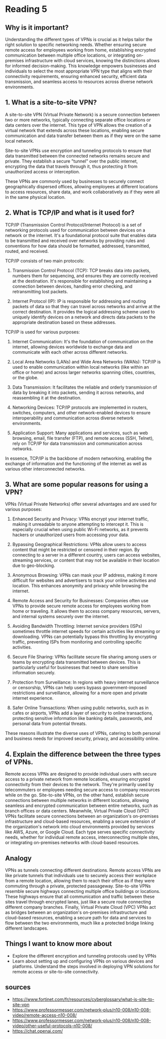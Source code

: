 # Reading 5
## Why is it important?


Understanding the different types of VPNs is crucial as it helps tailor the right solution to specific networking needs. Whether ensuring secure remote access for employees working from home, establishing encrypted communication between multiple office locations, or integrating on-premises infrastructure with cloud services, knowing the distinctions allows for informed decision-making. This knowledge empowers businesses and individuals to select the most appropriate VPN type that aligns with their connectivity requirements, ensuring enhanced security, efficient data transmission, and seamless access to resources across diverse network environments.
## 1. What is a site-to-site VPN?

A site-to-site VPN (Virtual Private Network) is a secure connection between two or more networks, typically connecting separate office locations or data centers over the internet. This type of VPN allows the creation of a virtual network that extends across these locations, enabling secure communication and data transfer between them as if they were on the same local network.

Site-to-site VPNs use encryption and tunneling protocols to ensure that data transmitted between the connected networks remains secure and private. They establish a secure "tunnel" over the public internet, encrypting the data that travels through it, thus protecting it from unauthorized access or interception.

These VPNs are commonly used by businesses to securely connect geographically dispersed offices, allowing employees at different locations to access resources, share data, and work collaboratively as if they were all in the same physical location.
## 2. What is TCP/IP and what is it used for?


TCP/IP (Transmission Control Protocol/Internet Protocol) is a set of networking protocols used for communication between devices on a network or the internet. It's a foundational protocol suite that enables data to be transmitted and received over networks by providing rules and conventions for how data should be formatted, addressed, transmitted, routed, and received.

TCP/IP consists of two main protocols:

1. Transmission Control Protocol (TCP): TCP breaks data into packets, numbers them for sequencing, and ensures they are correctly received at the destination. It's responsible for establishing and maintaining a connection between devices, handling error checking, and retransmitting lost packets.

2. Internet Protocol (IP): IP is responsible for addressing and routing packets of data so that they can travel across networks and arrive at the correct destination. It provides the logical addressing scheme used to uniquely identify devices on a network and directs data packets to the appropriate destination based on these addresses.

TCP/IP is used for various purposes:

1. Internet Communication: It's the foundation of communication on the internet, allowing devices worldwide to exchange data and communicate with each other across different networks.

2. Local Area Networks (LANs) and Wide Area Networks (WANs): TCP/IP is used to enable communication within local networks (like within an office or home) and across larger networks spanning cities, countries, or the globe.

3. Data Transmission: It facilitates the reliable and orderly transmission of data by breaking it into packets, sending it across networks, and reassembling it at the destination.

4. Networking Devices: TCP/IP protocols are implemented in routers, switches, computers, and other network-enabled devices to ensure interoperability and communication across diverse network environments.

5. Application Support: Many applications and services, such as web browsing, email, file transfer (FTP), and remote access (SSH, Telnet), rely on TCP/IP for data transmission and communication across networks.

In essence, TCP/IP is the backbone of modern networking, enabling the exchange of information and the functioning of the internet as well as various other interconnected networks.

## 3. What are some popular reasons for using a VPN?


VPNs (Virtual Private Networks) offer several advantages and are used for various purposes:

1. Enhanced Security and Privacy: VPNs encrypt your internet traffic, making it unreadable to anyone attempting to intercept it. This is especially crucial when using public Wi-Fi networks, as it prevents hackers or unauthorized users from accessing your data.

2. Bypassing Geographical Restrictions: VPNs allow users to access content that might be restricted or censored in their region. By connecting to a server in a different country, users can access websites, streaming services, or content that may not be available in their location due to geo-blocking.

3. Anonymous Browsing: VPNs can mask your IP address, making it more difficult for websites and advertisers to track your online activities and location. This enhances anonymity and privacy while browsing the internet.

4. Remote Access and Security for Businesses: Companies often use VPNs to provide secure remote access for employees working from home or traveling. It allows them to access company resources, servers, and internal systems securely over the internet.

5. Avoiding Bandwidth Throttling: Internet service providers (ISPs) sometimes throttle internet speeds for certain activities like streaming or downloading. VPNs can potentially bypass this throttling by encrypting traffic, preventing ISPs from monitoring and controlling specific activities.

6. Secure File Sharing: VPNs facilitate secure file sharing among users or teams by encrypting data transmitted between devices. This is particularly useful for businesses that need to share sensitive information securely.

7. Protection from Surveillance: In regions with heavy internet surveillance or censorship, VPNs can help users bypass government-imposed restrictions and surveillance, allowing for a more open and private internet experience.

8. Safer Online Transactions: When using public networks, such as in cafes or airports, VPNs add a layer of security to online transactions, protecting sensitive information like banking details, passwords, and personal data from potential threats.

These reasons illustrate the diverse uses of VPNs, catering to both personal and business needs for improved security, privacy, and accessibility online.

## 4. Explain the difference between the three types of VPNs.


Remote access VPNs are designed to provide individual users with secure access to a private network from remote locations, ensuring encrypted connectivity from their devices to the network. They're primarily used by telecommuters or employees needing secure access to company resources while on the go. Site-to-site VPNs, on the other hand, establish secure connections between multiple networks in different locations, allowing seamless and encrypted communication between entire networks, such as branch offices or data centers. Meanwhile, Virtual Private Cloud (VPC) VPNs facilitate secure connections between an organization's on-premises infrastructure and cloud-based resources, enabling a secure extension of the organization's network into cloud environments provided by services like AWS, Azure, or Google Cloud. Each type serves specific connectivity needs, whether for individual remote access, interconnecting multiple sites, or integrating on-premises networks with cloud-based resources.
## Analogy

VPNs as tunnels connecting different destinations. Remote access VPNs are like private tunnels that individuals use to securely access their workplace from a remote location, allowing them to reach their office as if they were commuting through a private, protected passageway. Site-to-site VPNs resemble secure highways connecting multiple office buildings or locations. These highways ensure that all communication and traffic between these sites travel through encrypted lanes, just like a secure route connecting different company branches. Finally, Virtual Private Cloud (VPC) VPNs act as bridges between an organization's on-premises infrastructure and cloud-based resources, enabling a secure path for data and services to flow between the two environments, much like a protected bridge linking different landscapes.
## Things I want to know more about
- Explore the different encryption and tunneling protocols used by VPNs
- Learn about setting up and configuring VPNs on various devices and platforms. Understand the steps involved in deploying VPN solutions for remote access or site-to-site connectivity.
## sources
- https://www.fortinet.com/fr/resources/cyberglossary/what-is-site-to-site-vpn
- https://www.professormesser.com/network-plus/n10-008/n10-008-video/remote-access-n10-008/
- https://www.professormesser.com/network-plus/n10-008/n10-008-video/other-useful-protocols-n10-008/
- https://chat.openai.com/